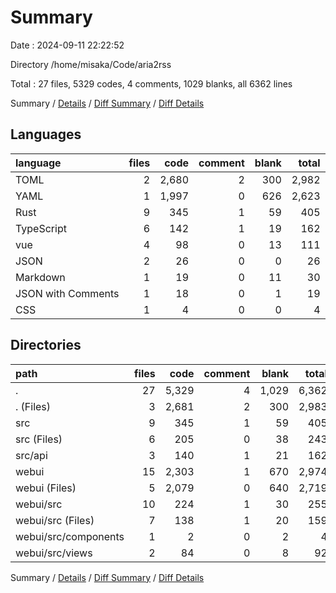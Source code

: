 # Summary

Date : 2024-09-11 22:22:52

Directory /home/misaka/Code/aria2rss

Total : 27 files,  5329 codes, 4 comments, 1029 blanks, all 6362 lines

Summary / [Details](details.md) / [Diff Summary](diff.md) / [Diff Details](diff-details.md)

## Languages
| language | files | code | comment | blank | total |
| :--- | ---: | ---: | ---: | ---: | ---: |
| TOML | 2 | 2,680 | 2 | 300 | 2,982 |
| YAML | 1 | 1,997 | 0 | 626 | 2,623 |
| Rust | 9 | 345 | 1 | 59 | 405 |
| TypeScript | 6 | 142 | 1 | 19 | 162 |
| vue | 4 | 98 | 0 | 13 | 111 |
| JSON | 2 | 26 | 0 | 0 | 26 |
| Markdown | 1 | 19 | 0 | 11 | 30 |
| JSON with Comments | 1 | 18 | 0 | 1 | 19 |
| CSS | 1 | 4 | 0 | 0 | 4 |

## Directories
| path | files | code | comment | blank | total |
| :--- | ---: | ---: | ---: | ---: | ---: |
| . | 27 | 5,329 | 4 | 1,029 | 6,362 |
| . (Files) | 3 | 2,681 | 2 | 300 | 2,983 |
| src | 9 | 345 | 1 | 59 | 405 |
| src (Files) | 6 | 205 | 0 | 38 | 243 |
| src/api | 3 | 140 | 1 | 21 | 162 |
| webui | 15 | 2,303 | 1 | 670 | 2,974 |
| webui (Files) | 5 | 2,079 | 0 | 640 | 2,719 |
| webui/src | 10 | 224 | 1 | 30 | 255 |
| webui/src (Files) | 7 | 138 | 1 | 20 | 159 |
| webui/src/components | 1 | 2 | 0 | 2 | 4 |
| webui/src/views | 2 | 84 | 0 | 8 | 92 |

Summary / [Details](details.md) / [Diff Summary](diff.md) / [Diff Details](diff-details.md)